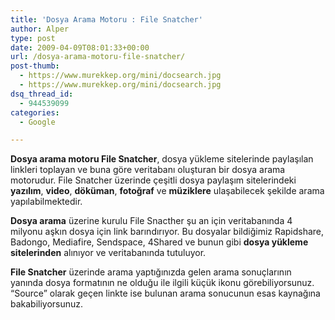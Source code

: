 ```yaml
---
title: 'Dosya Arama Motoru : File Snatcher'
author: Alper
type: post
date: 2009-04-09T08:01:33+00:00
url: /dosya-arama-motoru-file-snatcher/
post-thumb:
  - https://www.murekkep.org/mini/docsearch.jpg
  - https://www.murekkep.org/mini/docsearch.jpg
dsq_thread_id:
  - 944539099
categories:
  - Google

---
```

**Dosya arama motoru File Snatcher**, dosya yükleme sitelerinde paylaşılan linkleri toplayan ve buna göre veritabanı oluşturan bir dosya arama motorudur. File Snatcher üzerinde çeşitli dosya paylaşım sitelerindeki **yazılım**, **video**, **döküman**, **fotoğraf** ve **müziklere** ulaşabilecek şekilde arama yapılabilmektedir. 

**Dosya arama** üzerine kurulu File Snacther şu an için veritabanında 4 milyonu aşkın dosya için link barındırıyor. Bu dosyalar bildiğimiz Rapidshare, Badongo, Mediafire, Sendspace, 4Shared ve bunun gibi **dosya yükleme sitelerinden** alınıyor ve veritabanında tutuluyor. 

**File Snatcher** üzerinde arama yaptığınızda gelen arama sonuçlarının yanında dosya formatının ne olduğu ile ilgili küçük ikonu görebiliyorsunuz. &#8220;Source&#8221; olarak geçen linkte ise bulunan arama sonucunun esas kaynağına bakabiliyorsunuz.